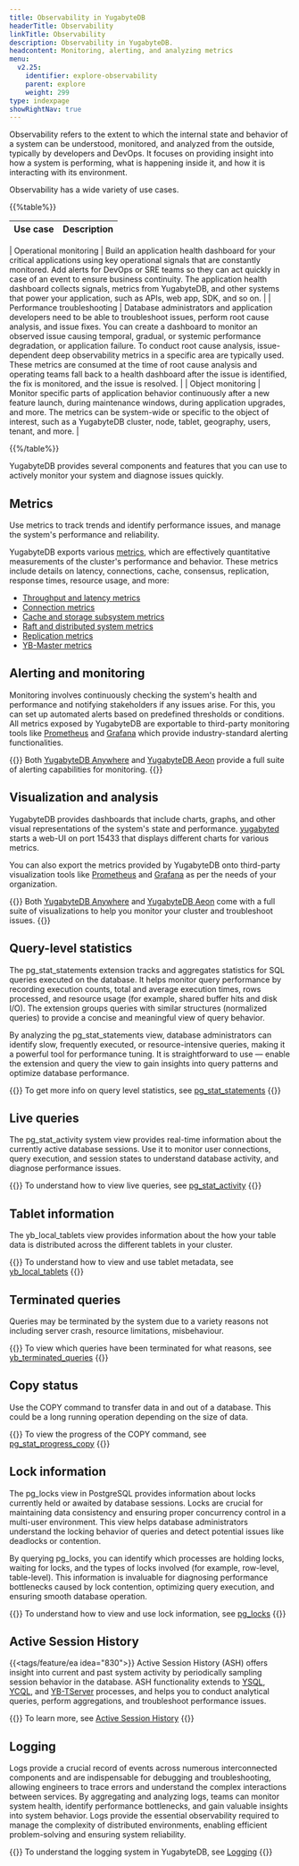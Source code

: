 ```yaml
---
title: Observability in YugabyteDB
headerTitle: Observability
linkTitle: Observability
description: Observability in YugabyteDB.
headcontent: Monitoring, alerting, and analyzing metrics
menu:
  v2.25:
    identifier: explore-observability
    parent: explore
    weight: 299
type: indexpage
showRightNav: true
---
```


Observability refers to the extent to which the internal state and behavior of a system can be understood, monitored, and analyzed from the outside, typically by developers and DevOps. It focuses on providing insight into how a system is performing, what is happening inside it, and how it is interacting with its environment.

Observability has a wide variety of use cases.

{{%table%}}

| Use case | Description |
| -------- | ----------- |

| Operational monitoring | Build an application health dashboard for your critical applications using key operational signals that are constantly monitored. Add alerts for DevOps or SRE teams so they can act quickly in case of an event to ensure business continuity. The application health dashboard collects signals, metrics from YugabyteDB, and other systems that power your application, such as APIs, web app, SDK, and so on. |
| Performance troubleshooting | Database administrators and application developers need to be able to troubleshoot issues, perform root cause analysis, and issue fixes. You can create a dashboard to monitor an observed issue causing temporal, gradual, or systemic performance degradation, or application failure. To conduct root cause analysis, issue-dependent deep observability metrics in a specific area are typically used. These metrics are consumed at the time of root cause analysis and operating teams fall back to a health dashboard after the issue is identified, the fix is monitored, and the issue is resolved. |
| Object monitoring | Monitor specific parts of application behavior continuously after a new feature launch, during maintenance windows, during application upgrades, and more. The metrics can be system-wide or specific to the object of interest, such as a YugabyteDB cluster, node, tablet, geography, users, tenant, and more. |

{{%/table%}}

YugabyteDB provides several components and features that you can use to actively monitor your system and diagnose issues quickly.

## Metrics

Use metrics to track trends and identify performance issues, and manage the system's performance and reliability.

YugabyteDB exports various [metrics](../../launch-and-manage/monitor-and-alert/metrics/#frequently-used-metrics), which are effectively quantitative measurements of the cluster's performance and behavior. These metrics include details on latency, connections, cache, consensus, replication, response times, resource usage, and more:

- [Throughput and latency metrics](../../launch-and-manage/monitor-and-alert/metrics/throughput)
- [Connection metrics](../../launch-and-manage/monitor-and-alert/metrics/connections)
- [Cache and storage subsystem metrics](../../launch-and-manage/monitor-and-alert/metrics/cache-storage)
- [Raft and distributed system metrics](../../launch-and-manage/monitor-and-alert/metrics/raft-dst)
- [Replication metrics](../../launch-and-manage/monitor-and-alert/metrics/replication)
- [YB-Master metrics](../../launch-and-manage/monitor-and-alert/metrics/ybmaster)

## Alerting and monitoring

Monitoring involves continuously checking the system's health and performance and notifying stakeholders if any issues arise. For this, you can set up automated alerts based on predefined thresholds or conditions. All metrics exposed by YugabyteDB are exportable to third-party monitoring tools like [Prometheus](./prometheus-integration/) and [Grafana](./grafana-dashboard/grafana/) which provide industry-standard alerting functionalities.

{{<tip>}}
Both [YugabyteDB Anywhere](../../yugabyte-platform/alerts-monitoring/) and [YugabyteDB Aeon](../../yugabyte-cloud/cloud-monitor/cloud-alerts/) provide a full suite of alerting capabilities for monitoring.
{{</tip>}}

## Visualization and analysis

YugabyteDB provides dashboards that include charts, graphs, and other visual representations of the system's state and performance. [yugabyted](../../reference/configuration/yugabyted/) starts a web-UI on port 15433 that displays different charts for various metrics.

You can also export the metrics provided by YugabyteDB onto third-party visualization tools like [Prometheus](./prometheus-integration/) and [Grafana](./grafana-dashboard/grafana/) as per the needs of your organization.

{{<tip>}}
Both [YugabyteDB Anywhere](../../yugabyte-platform/alerts-monitoring/anywhere-metrics/) and [YugabyteDB Aeon](../../yugabyte-cloud/cloud-monitor/overview/) come with a full suite of visualizations to help you monitor your cluster and troubleshoot issues.
{{</tip>}}

## Query-level statistics

The pg_stat_statements extension tracks and aggregates statistics for SQL queries executed on the database. It helps monitor query performance by recording execution counts, total and average execution times, rows processed, and resource usage (for example, shared buffer hits and disk I/O). The extension groups queries with similar structures (normalized queries) to provide a concise and meaningful view of query behavior.

By analyzing the pg_stat_statements view, database administrators can identify slow, frequently executed, or resource-intensive queries, making it a powerful tool for performance tuning. It is straightforward to use — enable the extension and query the view to gain insights into query patterns and optimize database performance.

{{<lead link="../../launch-and-manage/monitor-and-alert/query-tuning/pg-stat-statements">}}
To get more info on query level statistics, see [pg_stat_statements](../../launch-and-manage/monitor-and-alert/query-tuning/pg-stat-statements)
{{</lead>}}

## Live queries

The pg_stat_activity system view provides real-time information about the currently active database sessions. Use it to monitor user connections, query execution, and session states to understand database activity, and diagnose performance issues.

{{<lead link="./pg-stat-activity">}}
To understand how to view live queries, see [pg_stat_activity](./pg-stat-activity)
{{</lead>}}

## Tablet information

The yb_local_tablets view provides information about the how your table data is distributed across the different tablets in your cluster.

{{<lead link="./yb-local-tablets">}}
To understand how to view and use tablet metadata, see [yb_local_tablets](./yb-local-tablets)
{{</lead>}}

## Terminated queries

Queries may be terminated by the system due to a variety reasons not including server crash, resource limitations, misbehaviour.

{{<lead link="./yb-pg-stat-get-queries">}}
To view which queries have been terminated for what reasons, see [yb_terminated_queries](./yb-pg-stat-get-queries/)
{{</lead>}}

## Copy status

Use the COPY command to transfer data in and out of a database. This could be a long running operation depending on the size of data.

{{<lead link="./pg-stat-progress-copy">}}
To view the progress of the COPY command, see [pg_stat_progress_copy](./pg-stat-progress-copy)
{{</lead>}}

## Lock information

The pg_locks view in PostgreSQL provides information about locks currently held or awaited by database sessions. Locks are crucial for maintaining data consistency and ensuring proper concurrency control in a multi-user environment. This view helps database administrators understand the locking behavior of queries and detect potential issues like deadlocks or contention.

By querying pg_locks, you can identify which processes are holding locks, waiting for locks, and the types of locks involved (for example, row-level, table-level). This information is invaluable for diagnosing performance bottlenecks caused by lock contention, optimizing query execution, and ensuring smooth database operation.

{{<lead link="./pg-locks">}}
To understand how to view and use lock information, see [pg_locks](./pg-locks)
{{</lead>}}

## Active Session History

{{<tags/feature/ea idea="830">}} Active Session History (ASH) offers insight into current and past system activity by periodically sampling session behavior in the database. ASH functionality extends to [YSQL](../../api/ysql/), [YCQL](../../api/ycql/), and [YB-TServer](../../architecture/yb-tserver/) processes, and helps you to conduct analytical queries, perform aggregations, and troubleshoot performance issues.

{{<lead link="./active-session-history">}}
To learn more, see [Active Session History](./active-session-history)
{{</lead>}}

## Logging

Logs provide a crucial record of events across numerous interconnected components and are indispensable for debugging and troubleshooting, allowing engineers to trace errors and understand the complex interactions between services. By aggregating and analyzing logs, teams can monitor system health, identify performance bottlenecks, and gain valuable insights into system behavior. Logs provide the essential observability required to manage the complexity of distributed environments, enabling efficient problem-solving and ensuring system reliability.

{{<lead link="./logging/">}}
To understand the logging system in YugabyteDB, see [Logging](./logging/)
{{</lead>}}
